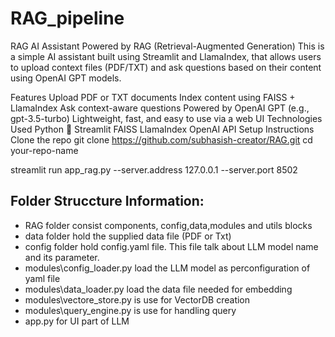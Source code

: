 # RAG_pipeline

RAG
AI Assistant Powered by RAG (Retrieval-Augmented Generation)
This is a simple AI assistant built using Streamlit and LlamaIndex, that allows users to upload context files (PDF/TXT) and ask questions based on their content using OpenAI GPT models.

Features
Upload PDF or TXT documents
Index content using FAISS + LlamaIndex
Ask context-aware questions
Powered by OpenAI GPT (e.g., gpt-3.5-turbo)
Lightweight, fast, and easy to use via a web UI
Technologies Used
Python 🐍
Streamlit
FAISS
LlamaIndex
OpenAI API
Setup Instructions
Clone the repo
git clone https://github.com/subhasish-creator/RAG.git
cd your-repo-name

streamlit run app_rag.py --server.address 127.0.0.1 --server.port 8502

## Folder Struccture Information:
- RAG folder consist components, config,data,modules and utils blocks
- data folder hold the supplied data file (PDF or Txt)
- config folder hold config.yaml file. This file talk about LLM model name and its parameter.
- modules\config_loader.py load the LLM model as perconfiguration of yaml file
- modules\data_loader.py load the data file needed for embedding
- modules\vectore_store.py is use for VectorDB creation
- modules\query_engine.py is use for handling query
- app.py for UI part of LLM
